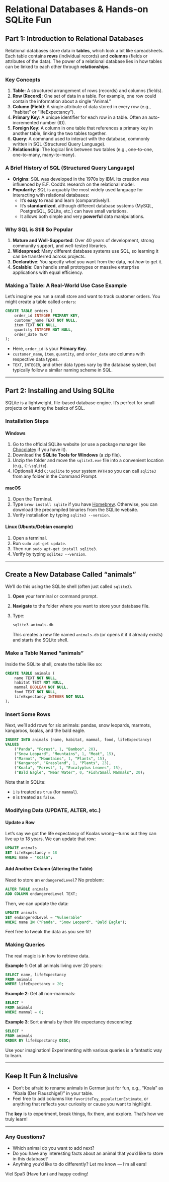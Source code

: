 # Relational Databases & Hands-on SQLite Fun

## Part 1: Introduction to Relational Databases

Relational databases store data in **tables**, which look a bit like spreadsheets. Each table contains **rows** (individual records) and **columns** (fields or attributes of the data). The power of a relational database lies in how tables can be linked to each other through **relationships**.

### Key Concepts

1. **Table**: A structured arrangement of rows (records) and columns (fields).
2. **Row (Record)**: One set of data in a table. For example, one row could contain the information about a single “Animal.”
3. **Column (Field)**: A single attribute of data stored in every row (e.g., “habitat” or “lifeExpectancy”).
4. **Primary Key**: A unique identifier for each row in a table. Often an auto-incremented number (ID).
5. **Foreign Key**: A column in one table that references a primary key in another table, linking the two tables together.
6. **Query**: A command used to interact with the database, commonly written in SQL (Structured Query Language).
7. **Relationship**: The logical link between two tables (e.g., one-to-one, one-to-many, many-to-many).

### A Brief History of SQL (Structured Query Language)

- **Origins**: SQL was developed in the 1970s by IBM. Its creation was influenced by E.F. Codd’s research on the relational model.
- **Popularity**: SQL is arguably the most widely used language for interacting with relational databases:
  - It’s **easy** to read and learn (comparatively!).
  - It’s **standardized**, although different database systems (MySQL, PostgreSQL, SQLite, etc.) can have small variations.
  - It allows both simple and very **powerful** data manipulations.

### Why SQL is Still So Popular

1. **Mature and Well-Supported**: Over 40 years of development, strong community support, and well-tested libraries.
2. **Widespread**: Many different database systems use SQL, so learning it can be transferred across projects.
3. **Declarative**: You specify *what* you want from the data, not *how* to get it.
4. **Scalable**: Can handle small prototypes or massive enterprise applications with equal efficiency.

### Making a Table: A Real-World Use Case Example

Let’s imagine you run a small store and want to track customer orders. You might create a table called `orders`:

```sql
CREATE TABLE orders (
    order_id INTEGER PRIMARY KEY,
    customer_name TEXT NOT NULL,
    item TEXT NOT NULL,
    quantity INTEGER NOT NULL,
    order_date TEXT
);
```

- Here, `order_id` is your **Primary Key**.
- `customer_name`, `item`, `quantity`, and `order_date` are columns with respective data types.
- `TEXT`, `INTEGER`, and other data types vary by the database system, but typically follow a similar naming scheme in SQL.

---

## Part 2: Installing and Using SQLite

SQLite is a lightweight, file-based database engine. It’s perfect for small projects or learning the basics of SQL.

### Installation Steps

#### Windows

1. Go to the official SQLite website (or use a package manager like [Chocolatey](https://chocolatey.org/) if you have it).
2. Download the **SQLite Tools for Windows** (a zip file).
3. Unzip the folder and move the `sqlite3.exe` file into a convenient location (e.g., `C:\sqlite`).
4. (Optional) Add `C:\sqlite` to your system `PATH` so you can call `sqlite3` from any folder in the Command Prompt.

#### macOS

1. Open the Terminal.
2. Type `brew install sqlite` if you have [Homebrew](https://brew.sh/). Otherwise, you can download the precompiled binaries from the SQLite website.
3. Verify installation by typing `sqlite3 --version`.

#### Linux (Ubuntu/Debian example)

1. Open a terminal.
2. Run `sudo apt-get update`.
3. Then run `sudo apt-get install sqlite3`.
4. Verify by typing `sqlite3 --version`.

---

## Create a New Database Called “animals”

We’ll do this using the SQLite shell (often just called `sqlite3`).

1. **Open** your terminal or command prompt.
2. **Navigate** to the folder where you want to store your database file.
3. Type:

   ```bash
   sqlite3 animals.db
   ```

   This creates a new file named `animals.db` (or opens it if it already exists) and starts the SQLite shell.

### Make a Table Named “animals”

Inside the SQLite shell, create the table like so:

```sql
CREATE TABLE animals (
    name TEXT NOT NULL,
    habitat TEXT NOT NULL,
    mammal BOOLEAN NOT NULL,
    food TEXT NOT NULL,
    lifeExpectancy INTEGER NOT NULL
);
```

### Insert Some Rows

Next, we’ll add rows for six animals: pandas, snow leopards, marmots, kangaroos, koalas, and the bald eagle.

```sql
INSERT INTO animals (name, habitat, mammal, food, lifeExpectancy)
VALUES
    ("Panda", "Forest", 1, "Bamboo", 20),
    ("Snow Leopard", "Mountains", 1, "Meat", 15),
    ("Marmot", "Mountains", 1, "Plants", 15),
    ("Kangaroo", "Grassland", 1, "Plants", 23),
    ("Koala", "Forest", 1, "Eucalyptus Leaves", 15),
    ("Bald Eagle", "Near Water", 0, "Fish/Small Mammals", 20);
```

Note that in SQLite:

- `1` is treated as `true` (for `mammal`).
- `0` is treated as `false`.

### Modifying Data (UPDATE, ALTER, etc.)

#### Update a Row

Let’s say we got the life expectancy of Koalas wrong—turns out they can live up to 18 years. We can update that row:

```sql
UPDATE animals
SET lifeExpectancy = 18
WHERE name = "Koala";
```

#### Add Another Column (Altering the Table)

Need to store an `endangeredLevel`? No problem:

```sql
ALTER TABLE animals
ADD COLUMN endangeredLevel TEXT;
```

Then, we can update the data:

```sql
UPDATE animals
SET endangeredLevel = "Vulnerable"
WHERE name IN ("Panda", "Snow Leopard", "Bald Eagle");
```

Feel free to tweak the data as you see fit!

### Making Queries

The real magic is in how to retrieve data.

**Example 1**: Get all animals living over 20 years:

```sql
SELECT name, lifeExpectancy
FROM animals
WHERE lifeExpectancy > 20;
```

**Example 2**: Get all non-mammals:

```sql
SELECT *
FROM animals
WHERE mammal = 0;
```

**Example 3**: Sort animals by their life expectancy descending:

```sql
SELECT *
FROM animals
ORDER BY lifeExpectancy DESC;
```

Use your imagination! Experimenting with various queries is a fantastic way to learn.

---

## Keep It Fun & Inclusive

- Don’t be afraid to rename animals in German just for fun, e.g., “Koala” as “Koala (Der Flauschige!)” in your table.
- Feel free to add columns like `favoriteToy`, `populationEstimate`, or anything that reflects your curiosity or cause you want to highlight.

The **key** is to experiment, break things, fix them, and explore. That’s how we truly learn!

---

### Any Questions?

- Which animal do you want to add next?
- Do you have any interesting facts about an animal that you’d like to store in this database?
- Anything you’d like to do differently? Let me know — I’m all ears!

Viel Spaß (Have fun) and happy coding!
